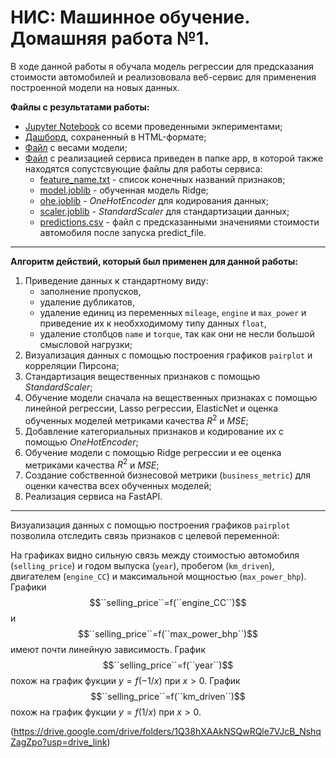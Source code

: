 # НИС: Машинное обучение. Домашняя работа №1.

В ходе данной работы я обучала модель регрессии для предсказания стоимости автомобилей и реализововала веб-сервис для применения построенной модели на новых данных. 

**Файлы с результатами работы:**
- [Jupyter Notebook](https://github.com/karinaaa-ed/ML_HW1_Base_Edigaryan/blob/main/%D0%95%D0%B4%D0%B8%D0%B3%D0%B0%D1%80%D1%8F%D0%BD__AI_HW1_Regression_with_inference_base_ipynb_.ipynb) со всеми проведенными экпериментами; 
- [Дашборд](https://github.com/karinaaa-ed/ML_HW1_Base_Edigaryan/blob/main/df_train_report.html), сохраненный в HTML-формате;
- [Файл](https://github.com/karinaaa-ed/ML_HW1_Base_Edigaryan/blob/main/model_weights.pkl) с весами модели;
- [Файл](https://github.com/karinaaa-ed/ML_HW1_Base_Edigaryan/blob/app/app.py) с реализацией сервиса приведен в папке app, в которой также находятся сопустсвующие файлы для работы сервиса:
  -  [feature_name.txt](https://github.com/karinaaa-ed/ML_HW1_Base_Edigaryan/blob/main/app/feature_names.txt)  - список конечных названий признаков;
  -  [model.joblib](https://github.com/karinaaa-ed/ML_HW1_Base_Edigaryan/blob/main/app/model.joblib)  - обученная модель Ridge;
  -  [ohe.joblib](https://github.com/karinaaa-ed/ML_HW1_Base_Edigaryan/blob/main/app/ohe.joblib) - $OneHotEncoder$ для кодирования данных;
  -  [scaler.joblib](https://github.com/karinaaa-ed/ML_HW1_Base_Edigaryan/blob/main/app/scaler.joblib) - $StandardScaler$ для стандартизации данных;
  -  [predictions.csv](https://github.com/karinaaa-ed/ML_HW1_Base_Edigaryan/blob/main/app/predictions.csv) - файл с предсказанными значениями стоимости автомобиля после запуска predict_file.

---

**Алгоритм действий, который был применен для данной работы:**
1. Приведение данных к стандартному виду:
   - заполнение пропусков,
   - удаление дубликатов,
   - удаление единиц из переменных ``mileage``, ``engine`` и ``max_power`` и приведение их к необхходимому типу данных ``float``,
   - удаление столбцов ``name`` и ``torque``, так как они не несли большой смысловой нагрузки;
2. Визуализация данных с помощью построения графиков ``pairplot`` и корреляции Пирсона;
3. Cтандартизация вещественных признаков с помощью $StandardScaler$;
4. Обучение модели сначала на вещественных признаках с помощью линейной регрессии, Lasso регрессии, ElasticNet и оценка обученных моделей метриками качества $R^2$ и $MSE$;
5. Добавление категориальных признаков и кодирование их с помощью $OneHotEncoder$;
6. Обучение модели с помощью Ridge регрессии и ее оценка метриками качества $R^2$ и $MSE$;
7. Создание собственной бизнесовой метрики (``business_metric``) для оценки качества всех обученных моделей;
8. Реализация сервиса на FastAPI.

---

Визуализация данных с помощью построения графиков ``pairplot`` позволила отследить связь признаков с целевой переменной:

На графиках видно сильную связь между стоимостью автомобиля (``selling_price``) и годом выпуска (``year``), пробегом (``km_driven``), двигателем (``engine_CC``) и максимальной мощностью (``max_power_bhp``). Графики $$``selling_price``=f(``engine_CC``)$$ и $$``selling_price``=f(``max_power_bhp``)$$ имеют почти линейную зависимость. График $$``selling_price``=f(``year``)$$ похож на график фукции $y=f(-1/x)$ при $x>0$. График $$``selling_price``=f(``km_driven``)$$ похож на график фукции $y=f(1/x)$ при $x>0$.



(https://drive.google.com/drive/folders/1Q38hXAAkNSQwRQle7VJcB_NshqZagZpo?usp=drive_link)
